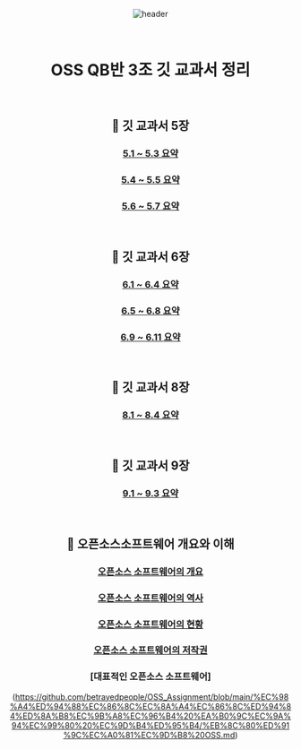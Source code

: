 <div align="center">
  
![header](https://capsule-render.vercel.app/api?type=waving&&color=CCEEFF&height=140&section=header&fontSize=100)

<br/>

# OSS QB반 3조 깃 교과서 정리

<br/>

## :pushpin: 깃 교과서 5장
  
### [5.1 ~ 5.3 요약 ](https://github.com/betrayedpeople/OSS_Assignment/blob/main/5%EC%9E%A5%20%EC%84%9C%EB%B2%84/5.1%20~%205.3.md)

### [5.4 ~ 5.5 요약 ](https://github.com/betrayedpeople/OSS_Assignment/blob/main/5%EC%9E%A5%20%EC%84%9C%EB%B2%84/5.4%20~%205.5.md)

### [5.6 ~ 5.7 요약 ](https://github.com/betrayedpeople/OSS_Assignment/blob/main/5%EC%9E%A5%20%EC%84%9C%EB%B2%84/5.6%20~%205.7.md)

<br>
  
## :pushpin: 깃 교과서 6장
  
### [6.1 ~ 6.4 요약 ](https://github.com/betrayedpeople/OSS_Assignment/blob/main/6%EC%9E%A5%20%EB%B8%8C%EB%9E%9C%EC%B9%98/6.1%20~%206.4.md)

### [6.5 ~ 6.8 요약 ](https://github.com/betrayedpeople/OSS_Assignment/blob/main/6%EC%9E%A5%20%EB%B8%8C%EB%9E%9C%EC%B9%98/6.5%20~%206.8.md)

### [6.9 ~ 6.11 요약 ](https://github.com/betrayedpeople/OSS_Assignment/blob/main/6%EC%9E%A5%20%EB%B8%8C%EB%9E%9C%EC%B9%98/6.9%20~%206.11.md)

<br>
  
## :pushpin: 깃 교과서 8장
  
### [8.1 ~ 8.4 요약 ](https://github.com/betrayedpeople/OSS_Assignment/blob/main/8%EC%9E%A5%20%EB%B3%91%ED%95%A9%EA%B3%BC%20%EC%B6%A9%EB%8F%8C/8.1%20~%208.4.md)

<br>
  
## :pushpin: 깃 교과서 9장
  
### [9.1 ~ 9.3 요약 ](https://github.com/betrayedpeople/OSS_Assignment/tree/main/9%EC%9E%A5%20%EB%B3%B5%EA%B7%80)

<br>
  
## :pushpin: 오픈소스소프트웨어 개요와 이해
  
### [오픈소스 소프트웨어의 개요](https://github.com/betrayedpeople/OSS_Assignment/blob/main/%EC%98%A4%ED%94%88%EC%86%8C%EC%8A%A4%EC%86%8C%ED%94%84%ED%8A%B8%EC%9B%A8%EC%96%B4%20%EA%B0%9C%EC%9A%94%EC%99%80%20%EC%9D%B4%ED%95%B4/OSS%20%EA%B0%9C%EC%9A%94.md)

### [오픈소스 소프트웨어의 역사](https://github.com/betrayedpeople/OSS_Assignment/blob/main/%EC%98%A4%ED%94%88%EC%86%8C%EC%8A%A4%EC%86%8C%ED%94%84%ED%8A%B8%EC%9B%A8%EC%96%B4%20%EA%B0%9C%EC%9A%94%EC%99%80%20%EC%9D%B4%ED%95%B4/OSS%20%EC%97%AD%EC%82%AC.md)

### [오픈소스 소프트웨어의 현황](https://github.com/betrayedpeople/OSS_Assignment/blob/main/%EC%98%A4%ED%94%88%EC%86%8C%EC%8A%A4%EC%86%8C%ED%94%84%ED%8A%B8%EC%9B%A8%EC%96%B4%20%EA%B0%9C%EC%9A%94%EC%99%80%20%EC%9D%B4%ED%95%B4/OSS%20%ED%98%84%ED%99%A9.md)

### [오픈소스 소프트웨어의 저작권](https://github.com/betrayedpeople/OSS_Assignment/blob/main/%EC%98%A4%ED%94%88%EC%86%8C%EC%8A%A4%EC%86%8C%ED%94%84%ED%8A%B8%EC%9B%A8%EC%96%B4%20%EA%B0%9C%EC%9A%94%EC%99%80%20%EC%9D%B4%ED%95%B4/OSS%20%EC%A0%80%EC%9E%91%EA%B6%8C.md)
  
### [대표적인 오픈소스 소프트웨어]
(https://github.com/betrayedpeople/OSS_Assignment/blob/main/%EC%98%A4%ED%94%88%EC%86%8C%EC%8A%A4%EC%86%8C%ED%94%84%ED%8A%B8%EC%9B%A8%EC%96%B4%20%EA%B0%9C%EC%9A%94%EC%99%80%20%EC%9D%B4%ED%95%B4/%EB%8C%80%ED%91%9C%EC%A0%81%EC%9D%B8%20OSS.md)



